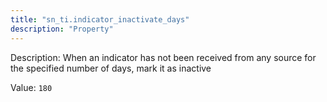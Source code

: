 ```yaml
---
title: "sn_ti.indicator_inactivate_days"
description: "Property"
---
```


Description: When an indicator has not been received from any source for the specified number of days, mark it as inactive

Value: `180`